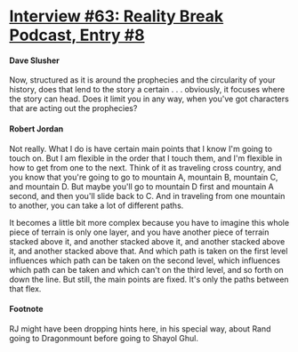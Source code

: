 # [Interview #63: Reality Break Podcast, Entry #8](https://www.theoryland.com/intvmain.php?i=63#8)

#### Dave Slusher

Now, structured as it is around the prophecies and the circularity of your history, does that lend to the story a certain . . . obviously, it focuses where the story can head. Does it limit you in any way, when you've got characters that are acting out the prophecies?

#### Robert Jordan

Not really. What I do is have certain main points that I know I'm going to touch on. But I am flexible in the order that I touch them, and I'm flexible in how to get from one to the next. Think of it as traveling cross country, and you know that you're going to go to mountain A, mountain B, mountain C, and mountain D. But maybe you'll go to mountain D first and mountain A second, and then you'll slide back to C. And in traveling from one mountain to another, you can take a lot of different paths.

It becomes a little bit more complex because you have to imagine this whole piece of terrain is only one layer, and you have another piece of terrain stacked above it, and another stacked above it, and another stacked above it, and another stacked above that. And which path is taken on the first level influences which path can be taken on the second level, which influences which path can be taken and which can't on the third level, and so forth on down the line. But still, the main points are fixed. It's only the paths between that flex.

#### Footnote

RJ might have been dropping hints here, in his special way, about Rand going to Dragonmount before going to Shayol Ghul.


